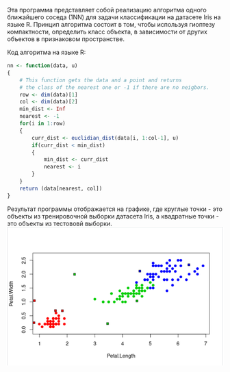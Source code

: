 Эта программа представляет собой реализацию алгоритма одного ближайшего соседа (1NN) для задачи классификации на датасете Iris на языке R.
Принцип алгоритма состоит в том, чтобы используя гиоптезу компактности, определить класс объекта, в зависимости от других объектов 
в признаковом пространстве.

Код алгоритма на языке R:
```R
nn <- function(data, u)
{
    # This function gets the data and a point and returns
    # the class of the nearest one or -1 if there are no neigbors.
    row <- dim(data)[1]
    col <- dim(data)[2]
    min_dist <- Inf
    nearest <- -1
    for(i in 1:row)
    {
        curr_dist <- euclidian_dist(data[i, 1:col-1], u)
        if(curr_dist < min_dist)
        {
            min_dist <- curr_dist
            nearest <- i
        }
    }
    return (data[nearest, col])
}
```
Результат программы отображается на графике, где круглые точки - это объекты из тренировочной выборки датасета Iris,
а квадратные точки - это объекты из тестововй выборки.
<img src='plot.png'></img>

